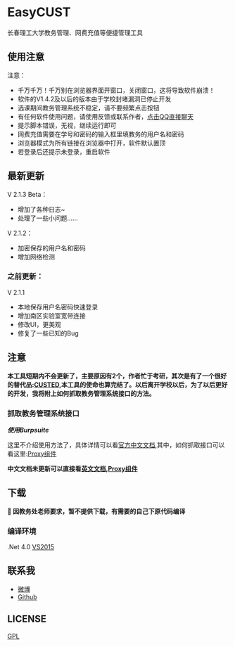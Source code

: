 # EasyCUST
长春理工大学教务管理、网费充值等便捷管理工具
## 使用注意
注意：

* 千万千万！千万别在浏览器界面开窗口，关闭窗口，这将导致软件崩溃！
* 软件的V1.4.2及以后的版本由于学校封堵漏洞已停止开发
* 选课期间教务管理系统不稳定，请不要频繁点击按钮
* 有任何软件使用问题，请使用反馈或联系作者，[点击QQ直接聊天](http://sighttp.qq.com/msgrd?v=3&uin=767436053&site=&menu=yes)
* 提示脚本错误，无视，继续运行即可
* 网费充值需要在学号和密码的输入框里填教务的用户名和密码
* 浏览器模式为所有链接在浏览器中打开，软件默认置顶
* 若登录后还提示未登录，重启软件

## 最新更新

V 2.1.3 Beta：

* 增加了各种日志~
* 处理了一些小问题……

V 2.1.2：

* 加密保存的用户名和密码
* 增加网络检测

### 之前更新：

V 2.1.1

* 本地保存用户名密码快速登录
* 增加南区实验室宽带连接
* 修改UI，更美观
* 修复了一些已知的Bug

## 注意
<b>本工具短期内不会更新了，主要原因有2个，作者忙于考研，其次是有了一个很好的替代品:[CUSTED](http://m.cust.edu.cn/index.cc),本工具的使命也算完结了。以后离开学校以后，为了以后更好的开发，我将附上如何抓取教务管理系统接口的方法。</b>

### 抓取教务管理系统接口
***使用Burpsuite***

这里不介绍使用方法了，具体详情可以看[官方中文文档](https://yw9381.gitbooks.io/burp_suite_doc_zh_cn/content/),其中，如何抓取接口可以看这里:[Proxy组件](https://yw9381.gitbooks.io/burp_suite_doc_zh_cn/content/Proxy/)

**中文文档未更新可以直接看[英文文档](https://portswigger.net/burp/help/),[Proxy组件](https://portswigger.net/burp/help/proxy.html)**

## 下载
<b>:triangular_flag_on_post: 因教务处老师要求，暂不提供下载，有需要的自己下原代码编译</b>

### 编译环境
.Net 4.0 [VS2015](https://www.visualstudio.com/vs)

## 联系我
* [微博](http://weibo.com/u/2693120655)
* [Github](https://github.com/WWILLV)

## LICENSE
[GPL](https://github.com/WWILLV/EasyCUST/blob/master/LICENSE)
